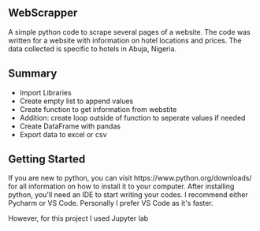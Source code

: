 <html lang="en">
<head>
    <meta charset="UTF-8">
    <meta name="viewport" content="width=device-width, initial-scale=1.0">
</head>
<body>
    <h2>WebScrapper</h2>
    <p>A simple python code to scrape several pages of a website. 
        The code was written for a website with information on hotel locations and prices. 
        The data collected is specific to hotels in Abuja, Nigeria.
    </p>
    <h2>Summary</h2>
    <ul>
        <li>Import Libraries</li>
        <li>Create empty list to append values</li>
        <li>Create function to get information from webstite</li>
        <li>Addition: create loop outside of function to seperate values if needed</li>
        <li>Create DataFrame with pandas</li>
        <li>Export data to excel or csv</li>
    </ul>
    <h2>Getting Started</h2>
    <p>
    If you are new to python, you can visit https://www.python.org/downloads/ for all information on how to install it to your computer. 
    After installing python, you'll need an IDE to start writing your codes. I recommend either Pycharm or VS Code. Personally I prefer VS Code as it's faster.
    </p>
    <p>
    However, for this project I used Jupyter lab
    </p>
    
</body>
</html>
